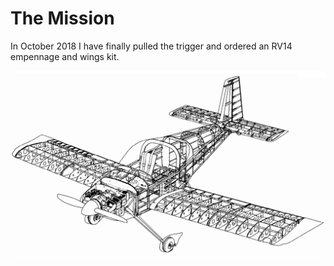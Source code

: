 # The Mission

In October 2018 I have finally pulled the trigger and ordered an RV14 empennage and wings kit.

![](.gitbook/assets/rv14.png)

